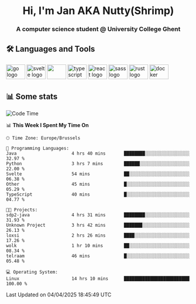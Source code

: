 <h1 align="center">Hi, I'm Jan AKA Nutty(Shrimp)</h1>
<h3 align="center">A computer science student @ University College Ghent</h3>

<h2 align="left">🛠️ Languages and Tools</h2>

###

<div align="left">
  <img src="https://cdn.jsdelivr.net/gh/devicons/devicon/icons/go/go-original.svg" height="40" width="52" alt="go logo"  />
  <img src="https://cdn.jsdelivr.net/gh/devicons/devicon@latest/icons/svelte/svelte-original.svg"  height="40" width="52" alt="svelte logo" />
  <img src="https://cdn.jsdelivr.net/gh/devicons/devicon@latest/icons/tailwindcss/tailwindcss-original.svg" height="40" width="52" />
  <img src="https://cdn.jsdelivr.net/gh/devicons/devicon/icons/typescript/typescript-original.svg" height="40" width="52" alt="typescript logo"  />
  <img src="https://cdn.jsdelivr.net/gh/devicons/devicon/icons/react/react-original.svg" height="40" width="52" alt="react logo"  />
  <img src="https://cdn.jsdelivr.net/gh/devicons/devicon/icons/sass/sass-original.svg" height="40" width="52" alt="sass logo"  />
  <img src="https://cdn.jsdelivr.net/gh/devicons/devicon@latest/icons/rust/rust-original.svg" height="40" width="52" alt="rust logo" />
  <img src="https://cdn.jsdelivr.net/gh/devicons/devicon/icons/docker/docker-original.svg" height="40" width="52" alt="docker logo"  />
</div>

<h2>📊 Some stats</h2>

<!--START_SECTION:waka-->
![Code Time](http://img.shields.io/badge/Code%20Time-5%2C798%20hrs%2052%20mins-blue)

📊 **This Week I Spent My Time On** 

```text
🕑︎ Time Zone: Europe/Brussels

💬 Programming Languages: 
Java                     4 hrs 40 mins       ████████░░░░░░░░░░░░░░░░░   32.97 % 
Python                   3 hrs 7 mins        ██████░░░░░░░░░░░░░░░░░░░   22.00 % 
Svelte                   54 mins             ██░░░░░░░░░░░░░░░░░░░░░░░   06.38 % 
Other                    45 mins             █░░░░░░░░░░░░░░░░░░░░░░░░   05.29 % 
TypeScript               40 mins             █░░░░░░░░░░░░░░░░░░░░░░░░   04.77 % 

🐱‍💻 Projects: 
sdp2-java                4 hrs 31 mins       ████████░░░░░░░░░░░░░░░░░   31.93 % 
Unknown Project          3 hrs 42 mins       ███████░░░░░░░░░░░░░░░░░░   26.13 % 
loxsi                    2 hrs 26 mins       ████░░░░░░░░░░░░░░░░░░░░░   17.26 % 
wolk                     1 hr 10 mins        ██░░░░░░░░░░░░░░░░░░░░░░░   08.34 % 
telraam                  46 mins             █░░░░░░░░░░░░░░░░░░░░░░░░   05.48 % 

💻 Operating System: 
Linux                    14 hrs 10 mins      █████████████████████████   100.00 % 
```


 Last Updated on 04/04/2025 18:45:49 UTC
<!--END_SECTION:waka-->
